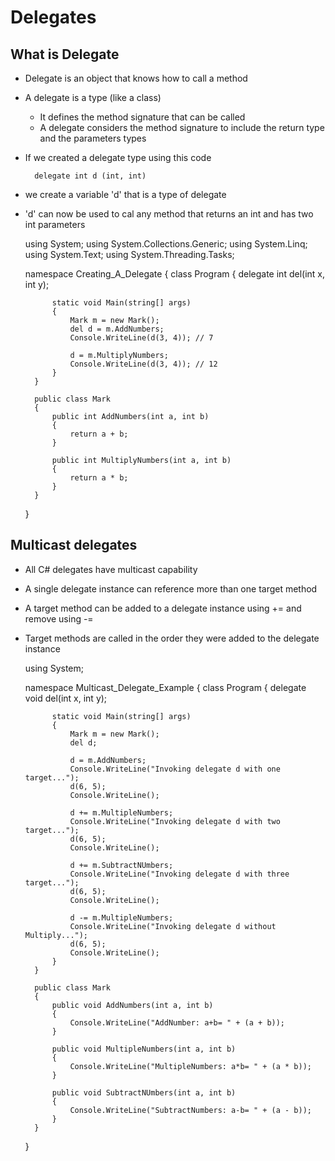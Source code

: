 ﻿# Delegates

## What is Delegate 

- Delegate is an object that knows how to call a method
- A delegate is a type (like a class)
    - It defines the method signature that can be called
    - A delegate considers the method signature to include the return type and the parameters types
- If we created a delegate type using this code

        delegate int d (int, int)

- we create a variable 'd' that is a type of delegate
- 'd' can now be used to cal any method that returns an int and has two int parameters


    using System;
    using System.Collections.Generic;
    using System.Linq;
    using System.Text;
    using System.Threading.Tasks;
    
    namespace Creating_A_Delegate
    {
    class Program
    {
    delegate int del(int x, int y);
    
            static void Main(string[] args)
            {
                Mark m = new Mark();
                del d = m.AddNumbers;
                Console.WriteLine(d(3, 4)); // 7
    
                d = m.MultiplyNumbers;
                Console.WriteLine(d(3, 4)); // 12
            }
        }
    
        public class Mark
        {
            public int AddNumbers(int a, int b)
            {
                return a + b;
            }
    
            public int MultiplyNumbers(int a, int b)
            {
                return a * b;
            }
        }
    }

## Multicast delegates

- All C# delegates have multicast capability
- A single delegate instance can reference more than one target method
- A target method can be added to a delegate instance using += and remove using -=
- Target methods are called in the order they were added to the delegate instance


    using System;
    
    namespace Multicast_Delegate_Example
    {
    class Program
    {
    delegate void del(int x, int y);
    
            static void Main(string[] args)
            {
                Mark m = new Mark();
                del d;
    
                d = m.AddNumbers;
                Console.WriteLine("Invoking delegate d with one target...");
                d(6, 5); 
                Console.WriteLine();
    
                d += m.MultipleNumbers;
                Console.WriteLine("Invoking delegate d with two target...");
                d(6, 5); 
                Console.WriteLine();
    
                d += m.SubtractNUmbers;
                Console.WriteLine("Invoking delegate d with three target...");
                d(6, 5);
                Console.WriteLine();
    
                d -= m.MultipleNumbers;
                Console.WriteLine("Invoking delegate d without Multiply...");
                d(6, 5);
                Console.WriteLine();
            }
        }
    
        public class Mark
        {
            public void AddNumbers(int a, int b)
            {
                Console.WriteLine("AddNumber: a+b= " + (a + b));
            }
    
            public void MultipleNumbers(int a, int b)
            {
                Console.WriteLine("MultipleNumbers: a*b= " + (a * b));
            }
    
            public void SubtractNUmbers(int a, int b)
            {
                Console.WriteLine("SubtractNumbers: a-b= " + (a - b));
            }
        }
    }